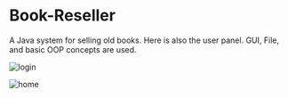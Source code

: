 # Book-Reseller
A Java system for selling old books. Here is also the user panel.  GUI, File, and basic OOP concepts are used. 

![login](https://github.com/Jabiullah/book-reseller/assets/78727306/716ca6e1-8c80-4f24-89ae-4bd7455a7bf9)

![home](https://github.com/Jabiullah/book-reseller/assets/78727306/848d5d45-835e-43b5-bacf-9929bb97acae)
